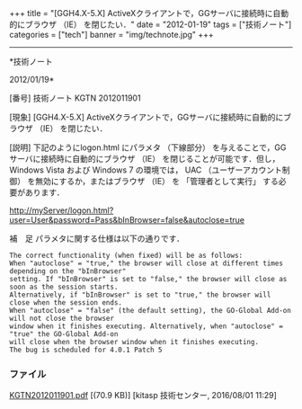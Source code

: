 ﻿+++
title = "[GGH4.X-5.X] ActiveXクライアントで，GGサーバに接続時に自動的にブラウザ （IE） を閉じたい．"
date = "2012-01-19"
tags = ["技術ノート"]
categories = ["tech"]
banner = "img/technote.jpg"
+++

-----------------------------------------------------------------------------------------------------------------------------

*技術ノート

2012/01/19*


[番号]
技術ノート KGTN 2012011901

[現象]
[GGH4.X-5.X] ActiveXクライアントで，GGサーバに接続時に自動的にブラウザ
（IE） を閉じたい．

[説明]
下記のようにlogon.html にパラメタ （下線部分）
を与えることで，GGサーバに接続時に自動的にブラウザ （IE）
を閉じることが可能です．但し，Windows Vista および Windows 7
の環境では， UAC （ユーザーアカウント制御）
を無効にするか，またはブラウザ （IE） を 「管理者として実行」
する必要があります．

<http://myServer/logon.html?user=User&password=Pass&bInBrowser=false&autoclose=true>

補　足
パラメタに関する仕様は以下の通りです．

    The correct functionality (when fixed) will be as follows:
    When "autoclose" = "true," the browser will close at different times depending on the "bInBrowser" 
    setting. If "bInBrowser" is set to "false," the browser will close as soon as the session starts.
    Alternatively, if "bInBrowser" is set to "true," the browser will close when the session ends.
    When "autoclose" = "false" (the default setting), the GO-Global Add-on will not close the browser
    window when it finishes executing. Alternatively, when "autoclose" = "true" the GO-Global Add-on
    will close when the browser window when it finishes executing.
    The bug is scheduled for 4.0.1 Patch 5


### ファイル

 
 


[KGTN2012011901.pdf](http://techreport.kitasp.net/attachments/download/2780/KGTN2012011901.pdf)
 [(70.9 KB)] [kitasp 技術センター, 2016/08/01
11:29]


 


 

